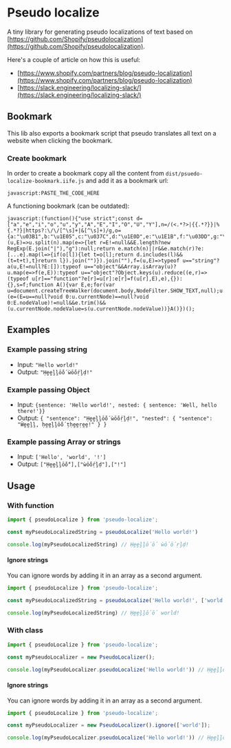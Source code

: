 # Pseudo localize

A tiny library for generating pseudo localizations of text based on [https://github.com/Shopify/pseudolocalization](https://github.com/Shopify/pseudolocalization).

Here's a couple of article on how this is useful:

- [https://www.shopify.com/partners/blog/pseudo-localization](https://www.shopify.com/partners/blog/pseudo-localization)
- [https://slack.engineering/localizing-slack/](https://slack.engineering/localizing-slack/)

## Bookmark

This lib also exports a bookmark script that pseudo translates all text on a website when clicking the bookmark.

### Create bookmark

In order to create a bookmark copy all the content from `dist/psuedo-localize-bookmark.iife.js` and add it as a bookmark url:

```
javascript:PASTE_THE_CODE_HERE
```

A functioning bookmark (can be outdated):

```
javascript:(function(){"use strict";const d=["a","e","i","o","u","y","A","E","I","O","U","Y"],n=/(<.*?>|{{.*?}}|%{.*?}|https?:\/\/[^\s]+|&[^\s]+)/g,o={a:"\u03B1",b:"\u1E05",c:"\u037C",d:"\u1E0D",e:"\u1E1B",f:"\u03DD",g:"\u1E21",h:"\u1E25",i:"\u1E2D",j:"\u0135",k:"\u1E33",l:"\u1E3D",m:"\u1E43",n:"\u1E47",o:"\u1E53",p:"\u1E57",q:"\u02A0",r:"\u1E5B",s:"\u1E61",t:"\u1E6D",u:"\u1E75",v:"\u1E7D",w:"\u1E81",x:"\u1E8B",y:"\u1E8F",z:"\u1E93",A:"\u1E00",B:"\u1E02",C:"\u1E08",D:"\u1E0C",E:"\u1E1A",F:"\u1E1E",G:"\u1E20",H:"\u1E24",I:"\u1E2C",J:"\u0134",K:"\u1E30",L:"\u1E3A",M:"\u1E40",N:"\u1E44",O:"\u1E4E",P:"\u1E54",Q:"\u01EA",R:"\u1E5A",S:"\u1E62",T:"\u1E6A",U:"\u1E72",V:"\u1E7E",W:"\u0174",X:"\u1E8A",Y:"\u0176",Z:"\u017B"},a=(u,E)=>u.split(n).map(e=>{let r=E!=null&&E.length?new RegExp(E.join("|"),"g"):null;return e.match(n)||r&&e.match(r)?e:[...e].map(l=>{if(o[l]){let t=o[l];return d.includes(l)&&(t=t+t),t}return l}).join("")}).join(""),f=(u,E)=>typeof u=="string"?a(u,E!=null?E:[]):typeof u=="object"&&Array.isArray(u)?u.map(e=>f(e,E)):typeof u=="object"?Object.keys(u).reduce((e,r)=>(typeof u[r]=="function"?e[r]=u[r]:e[r]=f(u[r],E),e),{}):{},s=f;function A(){var E,e;for(var u=document.createTreeWalker(document.body,NodeFilter.SHOW_TEXT,null);u.nextNode();)(e=(E=u==null?void 0:u.currentNode)==null?void 0:E.nodeValue)!=null&&e.trim()&&(u.currentNode.nodeValue=s(u.currentNode.nodeValue))}A()})();
```

## Examples

### Example passing string

- Input: `"Hello world!"`
- Output: `"Ḥḛḛḽḽṓṓ ẁṓṓṛḽḍ!"`

### Example passing Object

- Input: `{sentence: 'Hello world!', nested: { sentence: 'Well, hello there!'}}`
- Output: `{ "sentence": "Ḥḛḛḽḽṓṓ ẁṓṓṛḽḍ!", "nested": { "sentence": "Ŵḛḛḽḽ, ḥḛḛḽḽṓṓ ṭḥḛḛṛḛḛ!" } }`

### Example passing Array or strings

- Input: `['Hello', 'world', '!']`
- Output: `["Ḥḛḛḽḽṓṓ"],["ẁṓṓṛḽḍ"],["!"]`

## Usage

### With function

```typescript
import { pseudoLocalize } from 'pseudo-localize';

const myPseudoLocalizedString = pseudoLocalize('Hello world!')

console.log(myPseudoLocalizedString) // Ḥḛḛḽḽṓṓ ẁṓṓṛḽḍ!
```

#### Ignore strings

You can ignore words by adding it in an array as a second argument.

```typescript
import { pseudoLocalize } from 'pseudo-localize';

const myPseudoLocalizedString = pseudoLocalize('Hello world!', ['world'])

console.log(myPseudoLocalizedString) // Ḥḛḛḽḽṓṓ world!
```

### With class

```typescript
import { pseudoLocalize } from 'pseudo-localize';

const myPseudoLocalizer = new PseudoLocalizer();

console.log(myPseudoLocalizer.pseudoLocalize('Hello world!')) // Ḥḛḛḽḽṓṓ ẁṓṓṛḽḍ!
```

#### Ignore strings

You can ignore words by adding it in an array as a second argument.

```typescript
import { pseudoLocalize } from 'pseudo-localize';

const myPseudoLocalizer = new PseudoLocalizer().ignore(['world']);

console.log(myPseudoLocalizer.pseudoLocalize('Hello world!')) // Ḥḛḛḽḽṓṓ world!
```
